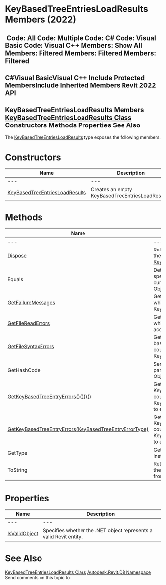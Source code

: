 # KeyBasedTreeEntriesLoadResults Members (2022)

﻿
 Code: All Code: Multiple Code: C# Code: Visual Basic Code: Visual C++  Members: Show All Members: Filtered Members: Filtered Members: Filtered   
---  
C#Visual BasicVisual C++
Include Protected MembersInclude Inherited Members
Revit 2022 API  
---  
KeyBasedTreeEntriesLoadResults Members  
[KeyBasedTreeEntriesLoadResults Class](f5208754-8b50-cfff-f2ca-f31a0645fbd5.md "KeyBasedTreeEntriesLoadResults Class") Constructors Methods Properties See Also  
---  
The [KeyBasedTreeEntriesLoadResults](f5208754-8b50-cfff-f2ca-f31a0645fbd5.md "KeyBasedTreeEntriesLoadResults Class") type exposes the following members.
# Constructors
| Name | Description |
| --- | --- |
| --- | --- | --- |
| [KeyBasedTreeEntriesLoadResults](45baf26b-48d9-c749-8080-0412ca91ccf2.md "KeyBasedTreeEntriesLoadResults Constructor") | Creates an empty KeyBasedTreeEntriesLoadResults. |

# Methods
| Name | Description |
| --- | --- |
| --- | --- | --- |
| [Dispose](80d7f252-f52e-96cd-7704-58cc40d68957.md "Dispose Method") | Releases all resources used by the [KeyBasedTreeEntriesLoadResults](f5208754-8b50-cfff-f2ca-f31a0645fbd5.md "KeyBasedTreeEntriesLoadResults Class") |
| Equals | Determines whether the specified Object is equal to the current Object. (Inherited from Object.) |
| [GetFailureMessages](8bfd71ab-5066-1b94-d2ea-09af57515398.md "GetFailureMessages Method") | Get all error or warnings created while attempting to load KeyBasedTreeEntries. |
| [GetFileReadErrors](770e8df1-2e73-aec3-6977-279ae4751d06.md "GetFileReadErrors Method") | Gets the names of any files which could not be read due to access errors. |
| [GetFileSyntaxErrors](03139947-dff9-6122-f235-6f8d1cba7c20.md "GetFileSyntaxErrors Method") | Gets all the records in the key-based tree data text file that could not be parsed into KeyBasedTreeEntries. |
| GetHashCode | Serves as a hash function for a particular type.  (Inherited from Object.) |
| [GetKeyBasedTreeEntryErrors()()()()](315e4d13-615d-24a2-84b7-b5a47f2170d9.md "GetKeyBasedTreeEntryErrors Method") | Gets information about KeyBasedTreeEntry objects that could not be included in the KeyBasedTreeEntries object due to errors. |
| [GetKeyBasedTreeEntryErrors(KeyBasedTreeEntryErrorType)](0c106d01-5ef7-a7a9-41a0-d54327c727d4.md "GetKeyBasedTreeEntryErrors Method \(KeyBasedTreeEntryErrorType\)") | Gets information about specific KeyBasedTreeEntry objects that could not be included in the KeyBasedTreeEntries object due to errors of a particular type. |
| GetType | Gets the Type of the current instance. (Inherited from Object.) |
| ToString | Returns a string that represents the current object. (Inherited from Object.) |

# Properties
| Name | Description |
| --- | --- |
| --- | --- | --- |
| [IsValidObject](0e2f2b47-487f-ecf2-b04e-0bb4b2ffd232.md "IsValidObject Property") | Specifies whether the .NET object represents a valid Revit entity. |

# See Also
[KeyBasedTreeEntriesLoadResults Class](f5208754-8b50-cfff-f2ca-f31a0645fbd5.md "KeyBasedTreeEntriesLoadResults Class")
[Autodesk.Revit.DB Namespace](87546ba7-461b-c646-cbb1-2cb8f5bff8b2.md "Autodesk.Revit.DB Namespace")
Send comments on this topic to 
